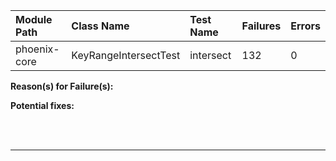 | Module Path | Class Name | Test Name | Failures | Errors |
| :----------- | :--------- | :-------- | :------- | :----- |
| phoenix-core | KeyRangeIntersectTest | intersect | 132 | 0 |

**Reason(s) for Failure(s):**


**Potential fixes:**









<br><br>
________
